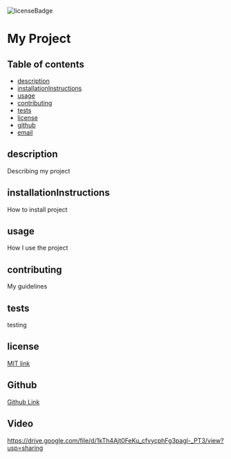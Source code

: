 ![licenseBadge](https://img.shields.io/badge/license-MIT-red)
  # My Project
  ## Table of contents
  * [description](#description)
  * [installationInstructions](#installationInstructions)
  * [usage](#usage)
  * [contributing](#contributing)
  * [tests](#tests)
  * [license](#license)
  * [github](#github)
  * [email](#email)

  ## description
  Describing my project
  ## installationInstructions
  How to install project
  ## usage
  How I use the project
  ## contributing
  My guidelines
  ## tests
  testing

  ## license
  [MIT link](https://opensource.org/licenses/MIT)
  
 
  ## Github
  [Github Link](https://github.com/justinreese160)

  ## Video
  https://drive.google.com/file/d/1kTh4Ajt0FeKu_cfvycphFg3pagl-_PT3/view?usp=sharing

  

